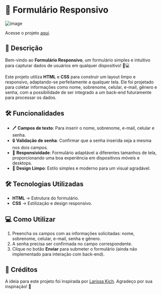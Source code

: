 # 📝 Formulário Responsivo

![image](https://github.com/user-attachments/assets/bb22e95d-7e82-4451-a1e5-fa819f351b60)

Acesse o projeto [aqui]().

## 📌 Descrição

Bem-vindo ao **Formulário Responsivo**, um formulário simples e intuitivo para capturar dados de usuários em qualquer dispositivo! 📱💻

Este projeto utiliza **HTML** e **CSS** para construir um layout limpo e responsivo, adaptando-se perfeitamente a qualquer tela. Ele foi projetado para coletar informações como nome, sobrenome, celular, e-mail, gênero e senha, com a possibilidade de ser integrado a um back-end futuramente para processar os dados.

## 🛠️ Funcionalidades

- 🖊️ **Campos de texto**: Para inserir o nome, sobrenome, e-mail, celular e senha.
- 🔒 **Validação de senha**: Confirmar que a senha inserida seja a mesma nos dois campos.
- 📱 **Responsividade**: Formulário adaptável a diferentes tamanhos de tela, proporcionando uma boa experiência em dispositivos móveis e desktops.
- 🎨 **Design Limpo**: Estilo simples e moderno para um visual agradável.

## 🛠️ Tecnologias Utilizadas

- **HTML** → Estrutura do formulário.
- **CSS** → Estilização e design responsivo.

## 💻 Como Utilizar

1. Preencha os campos com as informações solicitadas: nome, sobrenome, celular, e-mail, senha e gênero.
2. A senha precisa ser confirmada no campo correspondente.
3. Clique no botão **Enviar** para submeter o formulário (ainda não implementado para interação com back-end).

## 🙌 Créditos

A ideia para este projeto foi inspirada por [Larissa Kich](https://github.com/Larissakich). Agradeço por sua inspiração! 🙏
